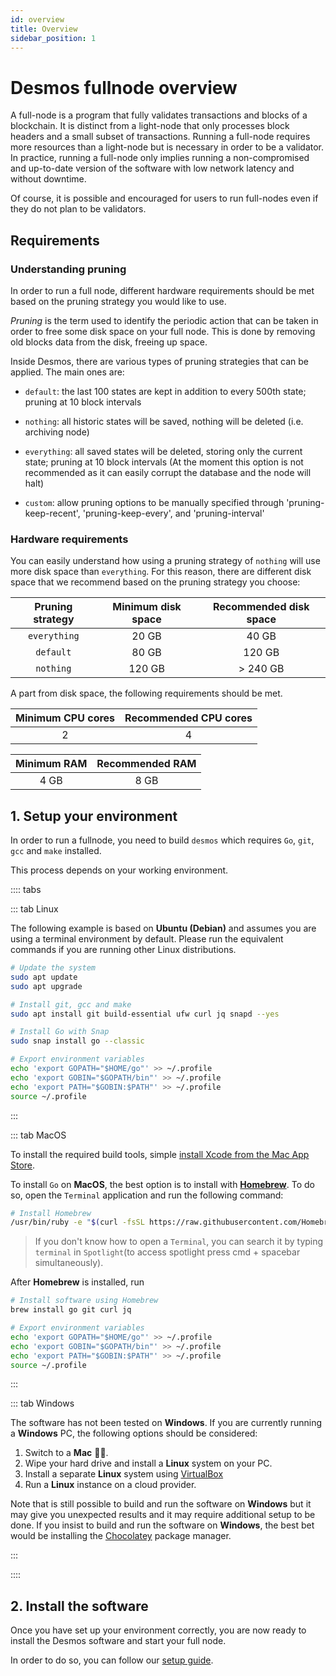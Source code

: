 ```yaml
---
id: overview
title: Overview
sidebar_position: 1
---
```


# Desmos fullnode overview

A full-node is a program that fully validates transactions and blocks of a blockchain. It is distinct from a light-node
that only processes block headers and a small subset of transactions. Running a full-node requires more resources than a
light-node but is necessary in order to be a validator. In practice, running a full-node only implies running a
non-compromised and up-to-date version of the software with low network latency and without downtime.

Of course, it is possible and encouraged for users to run full-nodes even if they do not plan to be validators.

## Requirements

### Understanding pruning

In order to run a full node, different hardware requirements should be met based on the pruning strategy you would like
to use.

*Pruning* is the term used to identify the periodic action that can be taken in order to free some disk space on your
full node. This is done by removing old blocks data from the disk, freeing up space.

Inside Desmos, there are various types of pruning strategies that can be applied. The main ones are:

- `default`: the last 100 states are kept in addition to every 500th state; pruning at 10 block intervals

- `nothing`: all historic states will be saved, nothing will be deleted (i.e. archiving node)

- `everything`: all saved states will be deleted, storing only the current state; pruning at 10 block intervals (At the moment this option is not recommended as it can easily corrupt the database and the node will halt)

- `custom`: allow pruning options to be manually specified through 'pruning-keep-recent', 'pruning-keep-every', and 'pruning-interval'

### Hardware requirements

You can easily understand how using a pruning strategy of `nothing` will use more disk space than `everything`. For this
reason, there are different disk space that we recommend based on the pruning strategy you choose:

| Pruning strategy | Minimum disk space | Recommended disk space |
| :--------------: | :----------------: | :--------------------: |
| `everything` | 20 GB | 40 GB |
| `default` | 80 GB | 120 GB |
| `nothing` | 120 GB | \> 240 GB |

A part from disk space, the following requirements should be met.

| Minimum CPU cores | Recommended CPU cores |
| :---------------: | :-------------------: |
| 2 | 4 |

| Minimum RAM | Recommended RAM |
| :---------------: | :-------------------: |
| 4 GB | 8 GB |

## 1. Setup your environment

In order to run a fullnode, you need to build `desmos` which requires `Go`, `git`, `gcc` and `make` installed.

This process depends on your working environment.

:::: tabs

::: tab Linux

The following example is based on **Ubuntu (Debian)** and assumes you are using a terminal environment by default.
Please run the equivalent commands if you are running other Linux distributions.

```bash
# Update the system
sudo apt update
sudo apt upgrade

# Install git, gcc and make
sudo apt install git build-essential ufw curl jq snapd --yes

# Install Go with Snap
sudo snap install go --classic

# Export environment variables
echo 'export GOPATH="$HOME/go"' >> ~/.profile
echo 'export GOBIN="$GOPATH/bin"' >> ~/.profile
echo 'export PATH="$GOBIN:$PATH"' >> ~/.profile
source ~/.profile
```

:::

::: tab MacOS

To install the required build tools,
simple [install Xcode from the Mac App Store](https://apps.apple.com/hk/app/xcode/id497799835?l=en&mt=12).

To install `Go` on __MacOS__, the best option is to install with [__Homebrew__](https://brew.sh/). To do so, open
the `Terminal` application and run the following command:

```bash
# Install Homebrew
/usr/bin/ruby -e "$(curl -fsSL https://raw.githubusercontent.com/Homebrew/install/master/install)"
```

> If you don't know how to open a `Terminal`, you can search it by typing `terminal` in `Spotlight`(to access spotlight press cmd + spacebar simultaneously).

After __Homebrew__ is installed, run

```bash
# Install software using Homebrew
brew install go git curl jq

# Export environment variables
echo 'export GOPATH="$HOME/go"' >> ~/.profile
echo 'export GOBIN="$GOPATH/bin"' >> ~/.profile
echo 'export PATH="$GOBIN:$PATH"' >> ~/.profile
source ~/.profile
```

:::

::: tab Windows

The software has not been tested on __Windows__. If you are currently running a __Windows__ PC, the following options
should be considered:

1. Switch to a __Mac__ 👨‍💻.
2. Wipe your hard drive and install a __Linux__ system on your PC.
3. Install a separate __Linux__ system using [VirtualBox](https://www.virtualbox.org/wiki/Downloads)
4. Run a __Linux__ instance on a cloud provider.

Note that is still possible to build and run the software on __Windows__ but it may give you unexpected results and it
may require additional setup to be done. If you insist to build and run the software on __Windows__, the best bet would
be installing the [Chocolatey](https://chocolatey.org/) package manager.

:::

::::

## 2. Install the software

Once you have set up your environment correctly, you are now ready to install the Desmos software and start your full
node.

In order to do so, you can follow our [setup guide](setup.md).
